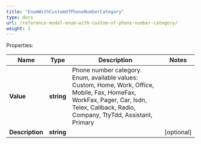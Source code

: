 ```yaml
---
title: "EnumWithCustomOfPhoneNumberCategory"
type: docs
url: /reference-model-enum-with-custom-of-phone-number-category/
weight: 1
---
```


Properties:

Name | Type | Description | Notes
---- | ---- | ----------- | -----
**Value** | **string** | Phone number category. Enum, available values: Custom, Home, Work, Office, Mobile, Fax, HomeFax, WorkFax, Pager, Car, Isdn, Telex, Callback, Radio, Company, TtyTdd, Assistant, Primary | 
**Description** | **string** |  | [optional] 


